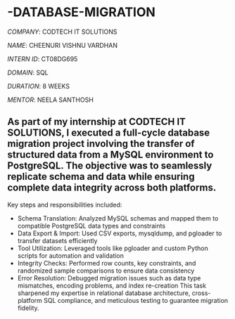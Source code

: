 # -DATABASE-MIGRATION

*COMPANY*: CODTECH IT SOLUTIONS

*NAME*: CHEENURI VISHNU VARDHAN

*INTERN ID*: CT08DG695

*DOMAIN*: SQL

*DURATION*: 8 WEEKS

*MENTOR*: NEELA SANTHOSH

## As part of my internship at CODTECH IT SOLUTIONS, I executed a full-cycle database migration project involving the transfer of structured data from a MySQL environment to PostgreSQL. The objective was to seamlessly replicate schema and data while ensuring complete data integrity across both platforms.
Key steps and responsibilities included:
-  Schema Translation: Analyzed MySQL schemas and mapped them to compatible PostgreSQL data types and constraints
-  Data Export & Import: Used CSV exports, mysqldump, and pgloader to transfer datasets efficiently
-  Tool Utilization: Leveraged tools like pgloader and custom Python scripts for automation and validation
-  Integrity Checks: Performed row counts, key constraints, and randomized sample comparisons to ensure data consistency
-  Error Resolution: Debugged migration issues such as data type mismatches, encoding problems, and index re-creation
This task sharpened my expertise in relational database architecture, cross-platform SQL compliance, and meticulous testing to guarantee migration fidelity.
